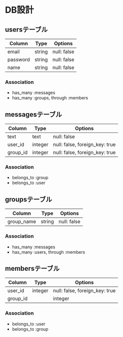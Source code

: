 # DB設計

 ## usersテーブル

 |Column|Type|Options|
 |------|----|-------|
 |email|string|null: false
 |password|string|null: false
 |name|string|null: false

 ### Association
 - has_many :messages
 - has_many :groups, through :members

 ## messagesテーブル
 |Column|Type|Options|
 |------|----|-------|
 |text|text|null: false
 |user_id|integer|null: false, foreign_key: true
 |group_id|integer|null: false, foreign_key: true

  ### Association
 - belongs_to :group
 - belongs_to :user

 ## groupsテーブル
 |Column|Type|Options|
 |------|----|-------|
 group_name|string|null: false

  ### Association
 - has_many :messages
 - has_many :users, through :members

 ## membersテーブル
 |Column|Type|Options|
 |------|----|-------|
 |user_id|integer|null: false, foreign_key: true
 |group_id||integer|null: false, foreign_key: true

  ### Association
  - belongs_to :user
  - belongs_to :group

